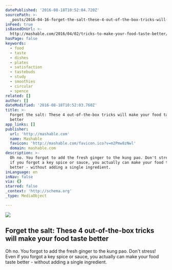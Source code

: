 ```yaml
---
datePublished: '2016-08-18T10:52:04.720Z'
sourcePath: >-
  _posts/2016-04-16-forget-the-salt-these-4-out-of-the-box-tricks-will-make-you.md
inFeed: true
isBasedOnUrl: >-
  http://mashable.com/2016/04/02/tricks-to-make-your-food-taste-better/#VjpZmG0f9iqK
hasPage: false
keywords:
  - food
  - taste
  - dishes
  - plates
  - satisfaction
  - tastebuds
  - study
  - smoothies
  - circular
  - spence
related: []
author: []
dateModified: '2016-08-18T10:52:03.760Z'
title: >-
  Forget the salt: These 4 out-of-the-box tricks will make your food taste
  better
app_links: []
publisher:
  url: 'http://mashable.com'
  name: Mashable
  favicon: 'http://mashable.com/favicon.ico?v=m2Pmw8zNwl'
  domain: mashable.com
description: >-
  Oh no. You forgot to add the fresh ginger to the kung pao. Don't stress! Even
  if you forgot a key spice or sauce, you actually can make your food taste
  better - without adding a single ingredient.
inLanguage: en
inNav: false
via: {}
starred: false
_context: 'http://schema.org'
_type: MediaObject

---
```

<article style=""><img src="https://s3-us-west-2.amazonaws.com/the-grid-img/p/c8d4187abae1f1fa0ce91fca29aa06901098f5f2.jpg" /><h1>Forget the salt: These 4 out-of-the-box tricks will make your food taste better</h1><p>Oh no. You forgot to add the fresh ginger to the kung pao. Don't stress! Even if you forgot a key spice or sauce, you actually can make your food taste better - without adding a single ingredient.</p></article>